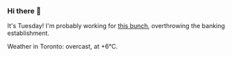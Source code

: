### Hi there :wave:

It's Tuesday! I'm probably working for [this bunch](https://github.com/kohofinancial), overthrowing the banking establishment.

Weather in Toronto: overcast, at +6°C.
